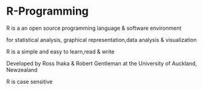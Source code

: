 # R-Programming
 R is a an open source programming language & software environment
 
 for statistical analysis, graphical representation,data analysis & visualization 
 
 R is a simple and easy to learn,read & write
 
 Developed by Ross Ihaka & Robert Gentleman at the University of Auckland, Newzealand
 
 R is case sensitive 
 
